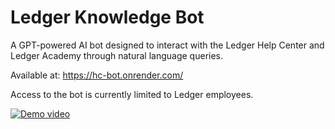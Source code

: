 # Ledger Knowledge Bot

A GPT-powered AI bot designed to interact with the Ledger Help Center and Ledger Academy through natural language queries.

Available at: https://hc-bot.onrender.com/

Access to the bot is currently limited to Ledger employees.

[![Demo video](https://img.youtube.com/vi/vflHvYIAjLo/0.jpg)](https://www.youtube.com/watch?v=vflHvYIAjLo)

